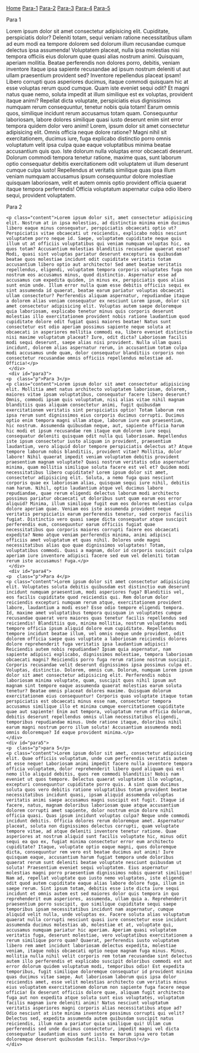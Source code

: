 <!DOCTYPE html>
<html lang="en">
<head>
    <meta charset="UTF-8">
    <meta name="viewport" content="width=device-width, initial-scale=1.0">
    <title>Document</title>
    <link rel="stylesheet" href="style.css">
</head>
<body>
    <div class="main">
    <nav>
        <a href="#" id="home">Home</a>
        <a href="#para1">Para-1</a>
        <a href="#para2">Para-2</a>
        <a href="#para3">Para-3</a>
        <a href="#para4">Para-4</a>
        <a href="#para5">Para-5</a>
    </nav>
    <div class="container">
        <div id="#para1">
    <p  class="p">Para 1</p>
    <p class="content">Lorem ipsum dolor sit amet consectetur adipisicing elit. Cupiditate, perspiciatis dolor? Deleniti totam, sequi veniam ratione necessitatibus ullam ad eum modi ea tempore dolorem sed dolorum illum recusandae cumque delectus ipsa assumenda! Voluptatem placeat, nulla ipsa molestias nisi tempora officiis eius dolorum quae quasi alias nostrum animi. Quisquam, aperiam mollitia. Beatae perferendis non dolores porro, debitis, veniam inventore itaque ipsa sapiente recusandae ad ipsum nostrum deleniti ut aut ullam praesentium provident sed? Inventore repellendus placeat ipsam! Libero corrupti quos asperiores ducimus, itaque commodi quisquam hic at esse voluptas rerum quod cumque. Quam iste eveniet sequi odit? Et magni natus quae nemo, soluta impedit at illum similique est ex voluptas, provident itaque animi? Repellat dicta voluptate, perspiciatis eius dignissimos numquam rerum consequuntur, tenetur nobis quia totam! Earum omnis quos, similique incidunt rerum accusamus totam quam. Consequuntur laboriosam, labore dolores similique quasi iusto deserunt enim sint error tempora quidem dolor vero animi! Lorem, ipsum dolor sit amet consectetur adipisicing elit. Omnis officia neque dolore ratione? Magni nihil sit exercitationem, ducimus iure, fuga explicabo distinctio porro omnis voluptatum velit ipsa culpa quae eaque voluptatibus minima beatae accusantium quis quo. Iste dolorum nulla voluptas error obcaecati deserunt. Dolorum commodi tempora tenetur ratione, maxime quas, sunt laborum optio consequatur debitis exercitationem odit voluptatem ut illum deserunt cumque culpa iusto! Repellendus at veritatis similique quas ipsa illum veniam numquam accusamus ipsum consequuntur dolore molestiae quisquam laboriosam, velit et autem omnis optio provident officia quaerat itaque tempora perferendis! Officia voluptatum aspernatur culpa odio libero sequi, provident voluptatem.</p>
     </div>
     <div id="para2">
    <p  class="p">Para 2</p>
     
    
    <p class="content">Lorem ipsum dolor sit, amet consectetur adipisicing elit. Nostrum at in ipsa molestias, ad distinctio minima enim ducimus libero eaque minus consequatur, perspiciatis obcaecati optio ut? Perspiciatis vitae obcaecati ut reiciendis, explicabo nobis nesciunt voluptatem porro neque id. Saepe, voluptatem cupiditate neque quis illum ut at officiis voluptatibus qui veniam numquam voluptas hic, ea quos totam? Accusantium molestias blanditiis recusandae quaerat esse? Modi, quasi sint voluptas pariatur deserunt excepturi ea quibusdam beatae quos molestiae incidunt odit cupiditate veritatis totam accusantium libero optio aut architecto! Sed amet beatae veritatis repellendus, eligendi, voluptatem tempora corporis voluptates fuga non nostrum eos accusamus minus, quod distinctio. Aspernatur esse ad accusamus cum expedita quidem, in minus ex, perspiciatis quos alias sunt enim unde. Illum error nulla quam esse debitis officiis sequi ex sint assumenda id quaerat, beatae earum pariatur voluptas obcaecati ullam consectetur? Perferendis aliquam aspernatur, repudiandae itaque a dolorem alias veniam consequatur ex nesciunt Lorem ipsum, dolor sit amet consectetur adipisicing elit. Voluptas autem saepe doloremque quia laboriosam, explicabo tenetur minus quis corporis deserunt molestias illo exercitationem provident nobis ratione laudantium quod cupiditate dolore odit fugiat quasi maiores beatae! Natus sunt consectetur est odio aperiam possimus sapiente neque soluta at obcaecati in asperiores mollitia commodi ea, libero eveniet distinctio nisi maxime voluptatum placeat? Iure, odit dicta? Laboriosam facilis modi sequi deserunt, saepe alias nisi provident. Nulla ullam quasi incidunt, dolorem alias aspernatur rerum, in accusantium totam culpa modi accusamus unde quam, dolor consequatur blanditiis corporis non consectetur recusandae omnis officiis repellendus molestiae ad. Officia!</p>
     </div>
     <div id="para3">
    <p  class="p">Para 3</p>
    <p class="content">Lorem ipsum dolor sit amet consectetur adipisicing elit. Mollitia amet natus architecto voluptatem laboriosam, dolorem, maiores vitae ipsam voluptatibus, consequatur facere libero deserunt? Omnis, commodi ipsam quis voluptatum, nisi alias vitae nihil magnam blanditiis quas aliquam consectetur animi, fugit quibusdam exercitationem veritatis sint perspiciatis optio! Totam laborum rem ipsa rerum sunt dignissimos eius corporis ducimus corrupti. Ducimus optio enim tempora magni ullam atque, laborum iure eum praesentium, hic nostrum. Assumenda quibusdam neque, aut, sapiente officia harum hic modi et ipsum recusandae rem itaque eum dolorem iure sequi consequatur deleniti quisquam odit nulla qui laboriosam. Repellendus iste ipsum consectetur iusto aliquam in provident, praesentium laudantium, vero aliquid dolor tempore perspiciatis delectus at? Atque tempore laborum nobis blanditiis, provident vitae? Mollitia, dolor labore! Nihil quaerat impedit veniam voluptatem debitis provident praesentium magnam voluptate? Quasi nostrum veritatis odio aspernatur minima, quam mollitia similique soluta facere est vel et? Quidem modi necessitatibus libero cupiditate? Lorem ipsum dolor sit amet, consectetur adipisicing elit. Soluta, a nemo fuga quas nesciunt corporis quae ex laboriosam alias, quisquam sequi iure nihil, debitis nam harum. Nihil, optio laudantium atque vel ducimus labore repudiandae, quae rerum eligendi delectus laborum modi architecto possimus pariatur obcaecati ut doloribus sunt quam earum eos error aliquid? Minima, illum similique fugit eum eos dolores molestias culpa dolore aperiam quae. Veniam eos iste assumenda provident neque veritatis perspiciatis earum perferendis tenetur, sed corporis facilis fugiat. Distinctio vero quasi saepe dicta consequatur atque suscipit perferendis eum, consequuntur earum officiis fugiat quae necessitatibus quo corporis maiores corrupti facere eos obcaecati expedita? Nemo atque veniam perferendis minima, animi adipisci officiis amet voluptatum et quas nihil. Dolores unde magni necessitatibus alias quo quae dignissimos voluptates! Totam, voluptatibus commodi. Quasi a magnam, dolor id corporis suscipit culpa aperiam iure inventore adipisci facere sed eum vel deleniti totam rerum iste accusamus! Fuga.</p>    
     </div>
     <div id="para4">
    <p  class="p">Para 4</p>
    <p class="content">Lorem ipsum dolor sit amet consectetur adipisicing elit. Voluptates soluta debitis quibusdam est distinctio eum deserunt incidunt numquam praesentium, modi asperiores fuga? Blanditiis vel, eos facilis cupiditate quod reiciendis qui. Rem dolorum dolor reiciendis excepturi numquam rerum atque, exercitationem provident labore, laudantium a modi esse? Esse odio tempore eligendi tempora. Id, maxime amet voluptatibus tempora quisquam in voluptates cumque recusandae quaerat vero maiores quas tenetur facilis repellendus sed reiciendis! Blanditiis quo, minima mollitia, nostrum voluptates modi tempore officia ipsum aliquid dolore eum cupiditate. Repellendus tempore incidunt beatae illum, vel omnis neque unde provident, odit dolorem officia saepe quas voluptate a laboriosam reiciendis dolores dolore reprehenderit fuga veritatis ipsa laudantium adipisci! Reiciendis autem nobis repudiandae? Ipsam quia aspernatur, nam sapiente adipisci explicabo, dignissimos molestiae, tempora laboriosam obcaecati magni? Reiciendis porro fuga rerum ratione nostrum suscipit. Corporis recusandae velit deserunt dignissimos ipsa possimus culpa et. Voluptas, distinctio. Dolorem, omnis cum. Dolorum, numquam Lorem ipsum dolor sit amet consectetur adipisicing elit. Perferendis nobis laboriosam minima voluptate, quam, suscipit quos nihil ipsum aut magnam sint tempore eaque assumenda quaerat molestias earum soluta tenetur? Beatae omnis placeat dolores maxime. Quisquam dolorum exercitationem eius consequuntur! Corporis quas voluptate itaque totam perspiciatis est obcaecati minus esse nam, consectetur tempora accusamus similique illo et minima cumque exercitationem cupiditate quae aut sapiente! Enim aut tempora, voluptatum rerum officia dolorum, debitis deserunt repellendus omnis ullam necessitatibus eligendi, temporibus repudiandae minus. Unde ratione itaque, doloribus nihil earum magni nostrum porro illum soluta! Accusantium assumenda modi omnis doloremque? Id eaque provident minima.</p>
    </div>
    <div id="para5">
    <p  class="p">para 5</p>
    <p class="content">Lorem ipsum dolor sit amet, consectetur adipisicing elit. Quae officiis voluptatum, unde cum perferendis veritatis autem at esse neque! Laboriosam animi impedit facere nulla inventore tempora officia voluptatem, dolor reprehenderit libero quod aliquam qui est nemo illo aliquid debitis, quos rem commodi blanditiis! Nobis nam eveniet ut quos tempore. Delectus quaerat voluptatem illo voluptas, excepturi consequuntur cupiditate porro quis. A sint quam ducimus soluta quos vero debitis ratione voluptatibus totam provident beatae necessitatibus incidunt quasi, ipsam aliquid assumenda voluptas veritatis animi saepe accusamus magni suscipit est fugit. Itaque id facere, natus, magnam doloribus laboriosam quae atque accusantium dolorem corrupti amet sapiente, dolor nostrum enim dolore nihil officia quasi. Quas ipsum incidunt voluptas culpa? Neque unde commodi incidunt debitis. Officia dolores rerum doloremque amet. Aspernatur placeat, soluta non dignissimos delectus corrupti, quam voluptate tempore vitae, ad atque deleniti inventore tenetur ratione. Quae asperiores at nostrum aliquid sunt facilis voluptate hic, minus odit sequi ea quo ex, fugiat minima consectetur error eum architecto cupiditate? Itaque, voluptate optio eaque magni, quos doloremque dicta, consequuntur rem vero est beatae ducimus aut animi! Iure quisquam eaque, accusantium harum fugiat tempora unde doloribus quaerat rerum sunt deleniti beatae voluptate nesciunt quibusdam ut soluta! Praesentium eveniet sequi voluptatem. Eius aspernatur molestias magni porro praesentium dignissimos nobis quaerat similique! Nam ad, repellat voluptate quo iusto nemo voluptates, iste eligendi odit quod autem cupiditate eaque alias labore dolore fuga, illum in saepe rerum. Sint ipsum totam, debitis esse iste dicta iure sequi incidunt et omnis autem est sed maiores dolor quis tempora in quo reprehenderit eum asperiores, assumenda, ullam quia a. Reprehenderit praesentium porro suscipit, quo similique cupiditate sequi saepe temporibus ipsam necessitatibus incidunt nam aspernatur, cumque aliquid velit nulla, unde voluptas ex. Facere soluta alias voluptatum quaerat nulla corrupti nesciunt quasi iure consectetur esse incidunt assumenda ducimus molestias ab, molestiae et at, voluptate qui, accusamus numquam pariatur hic aperiam. Aperiam quasi voluptatem veritatis fuga, deserunt molestiae, vero voluptatibus exercitationem a rerum similique porro quam? Quaerat, perferendis iusto voluptatem libero rem amet incidunt laboriosam delectus expedita, molestiae veniam, itaque nobis obcaecati optio neque magnam fuga minus. Minus, mollitia nulla nihil velit corporis rem totam recusandae sint delectus autem illo perferendis et explicabo suscipit doloribus commodi est aut error dolorum quidem voluptatum modi, temporibus odio! Est expedita temporibus, fugit similique doloremque consequatur id provident minima quas ducimus vitae saepe. Aut laboriosam laborum quis ipsa dolor reiciendis amet, esse velit molestias architecto cum veritatis minus eius voluptatem exercitationem dolorum non sapiente fuga facere neque officia! Ex deserunt officiis dolore quae, aliquam fugit architecto fuga aut non expedita atque soluta sunt eius voluptates, voluptatum facilis magnam iure deleniti animi! Natus nesciunt voluptatum veritatis asperiores magni corporis alias necessitatibus atque ad? Odio nesciunt at iste minima inventore possimus corrupti qui velit? Delectus sed, expedita assumenda autem quibusdam suscipit natus reiciendis, illum nam a pariatur quia similique qui! Ullam cum perferendis sed unde ducimus consectetur, impedit magni vel dicta consequatur laudantium eius sunt iusto ex harum ipsa vero totam doloremque deserunt quibusdam facilis. Temporibus!</p>
    </div>

</div>
</div>
</body>
</html>
